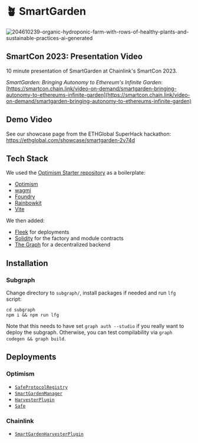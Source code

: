 # 🪴 SmartGarden

![204610239-organic-hydroponic-farm-with-rows-of-healthy-plants-and-sustainable-practices-ai-generated](https://github.com/onchainification/smartgarden/assets/2835259/479b4572-0df7-4123-9891-8fb11d5b7fe3)

## SmartCon 2023: Presentation Video

10 minute presentation of SmartGarden at Chainlink's SmartCon 2023.

_SmartGarden: Bringing Autonomy to Ethereum's Infinite Garden_: [https://smartcon.chain.link/video-on-demand/smartgarden-bringing-autonomy-to-ethereums-infinite-garden](https://smartcon.chain.link/video-on-demand/smartgarden-bringing-autonomy-to-ethereums-infinite-garden)

## Demo Video

See our showcase page from the ETHGlobal SuperHack hackathon: https://ethglobal.com/showcase/smartgarden-2v74d

## Tech Stack

We used the [Optimism Starter repository](https://github.com/ethereum-optimism/optimism-starter) as a boilerplate:

- [Optimism](https://github.com/ethereum-optimism)
- [wagmi](https://wagmi.sh)
- [Foundry](https://book.getfoundry.sh/)
- [Rainbowkit](https://www.rainbowkit.com/)
- [Vite](https://vitejs.dev/)

We then added:

- [Fleek](https://fleek.co/) for deployments
- [Solidity](https://soliditylang.org/) for the factory and module contracts
- [The Graph](https://thegraph.com/) for a decentralized backend

## Installation

### Subgraph

Change directory to `subgraph/`, install packages if needed and run `lfg` script:

```
cd subgraph
npm i && npm run lfg
```

Note that this needs to have set `graph auth --studio` if you really want to deploy the subgraph. Otherwise, you can test compilability via `graph codegen && graph build`.

## Deployments

### Optimism

- [`SafeProtocolRegistry`](https://optimistic.etherscan.io/address/0xe0142a586ac163ddf8e4ab2af4607cd0f8943710)
- [`SmartGardenManager`](https://optimistic.etherscan.io/address/0xfd20c63554a9916816dc5e5df596a0333185f263)
- [`HarvesterPlugin`](https://optimistic.etherscan.io/address/0xf249209905ed226966e956c104baf8c766d47706)
- [`Safe`](https://optimistic.etherscan.io/address/0xF55aB9D6eaaB0614073cC1da5C29b093F6e3Aebc)

### Chainlink

- [`SmartGardenHarvesterPlugin`](https://automation.chain.link/optimism/15275435444678090841310445038221187480372252783087795255404194648563901208280)
